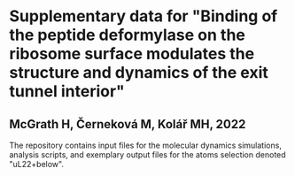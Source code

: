 # Supplementary data for "Binding of the peptide deformylase on the ribosome surface modulates the structure and dynamics of the exit tunnel interior" 

## McGrath H, Černeková M, Kolář MH, 2022

The repository contains input files for the molecular dynamics simulations, analysis scripts, and exemplary output files for the atoms selection denoted "uL22+below".
